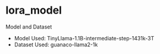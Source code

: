 # lora_model

Model and Dataset
- Model Used: TinyLlama-1.1B-intermediate-step-1431k-3T
- Dataset Used: guanaco-llama2-1k
